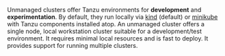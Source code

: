 Unmanaged clusters offer Tanzu environments for **development** and **experimentation**. By default, they run locally via [kind](https://kind.sigs.k8s.io) (default) or [minikube](https://minikube.sigs.k8s.io/docs/start/) with Tanzu components installed atop. 
An unmanaged cluster offers a single node, local workstation cluster suitable for a development/test environment.  It requires minimal local resources and is fast to deploy. It provides support for running multiple clusters.
